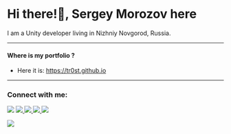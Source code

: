 # Hi there!👋, Sergey Morozov here
I am a Unity developer living in Nizhniy Novgorod, Russia.

---

#### Where is my portfolio ?
- Here it is: https://tr0st.github.io
---

### Connect with me:
 [![](https://tr0st.github.io/assets/png/vk.png)](https://vk.com/trosty) [![](https://tr0st.github.io/assets/png/discord.png) ](https://discordapp.com/users/Tr0sT#2607) [![](https://tr0st.github.io/assets/png/telegram.png) ](https://t.me/tr0st) [![](https://tr0st.github.io/assets/png/github.png) ](https://github.com/tr0st) [![](https://tr0st.github.io/assets/png/email.png)](mailto:tr0st@bk.ru)

[![](https://visitcount.itsvg.in/api?id=Tr0sT&label=Profile%20Views&color=12&icon=5&pretty=false)](https://visitcount.itsvg.in)
